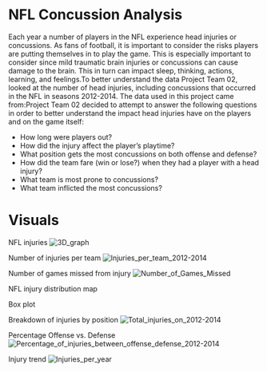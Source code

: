 # NFL Concussion Analysis


Each year a number of players in the NFL experience head injuries or concussions. 
As fans of football, it is important to consider the risks players are putting themselves in to play the game. 
This is especially important to consider since mild traumatic brain injuries or concussions can cause damage to the brain. 
This in turn can impact sleep, thinking, actions, learning, and feelings.To better understand the data Project Team 02, 
looked at the number of head injuries, including concussions that occurred in the NFL in seasons 2012-2014. 
The data used in this project came from:Project Team 02 decided to attempt to answer the following questions in order 
to better understand the impact head injuries have on the players and on the game itself:

* How long were players out?
* How did the injury affect the player’s playtime?
* What position gets the most concussions on both offense and defense?
* How did the team fare (win or lose?) when they had a player with a head injury?
* What team is most prone to concussions?
* What team inflicted the most concussions?



# Visuals

NFL injuries
![3D_graph](https://user-images.githubusercontent.com/86619869/215665889-3d9677a3-90a1-4b48-a2b5-30e3ca5fa79e.png)

Number of injuries per team
![Injuries_per_team_2012-2014](https://user-images.githubusercontent.com/86619869/215665983-03889222-7100-40d4-a409-01c70ffdea52.png)

Number of games missed from injury
![Number_of_Games_Missed](https://user-images.githubusercontent.com/86619869/215666035-25a46f05-1630-480e-ad51-f162f217886c.png)

NFL injury distribution map


Box plot


Breakdown of injuries by position
![Total_injuries_on_2012-2014](https://user-images.githubusercontent.com/86619869/215666101-fb600a41-fe56-4344-9c4d-47d978ef6c06.png)

Percentage Offense vs. Defense
![Percentage_of_injuries_between_offense_defense_2012-2014](https://user-images.githubusercontent.com/86619869/215666144-6790af30-0028-4a01-98d4-2ae769c88742.png)

Injury trend
![Injuries_per_year](https://user-images.githubusercontent.com/86619869/215666198-f8c87272-47b2-44bf-bec5-6d1f8b98c60d.png)



